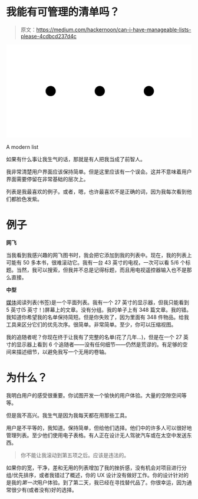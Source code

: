 # 我能有可管理的清单吗？

> 原文：<https://medium.com/hackernoon/can-i-have-manageable-lists-please-4cdbcd237d4c>

![](img/f40ac5a825670824dc32b9973930c153.png)

A modern list

如果有什么事让我生气的话，那就是有人把我当成了前智人。

我非常清楚用户界面应该保持简单。但是这里应该有一个误会。这并不意味着用户界面需要停留在非常基础的层次上。

列表是我最喜欢的例子。或者，嗯，也许最喜欢不是正确的词，因为我每次看到他们都脸色发紫。

# 例子

**网飞**

当我看到我感兴趣的网飞图书时，我会把它添加到我的列表中。现在，我的列表上可能有 50 多本书，很难滚动它。我有一台 43 英寸的电视，一次可以看 5/6 个标题。当然，我可以搜索，但我并不总是记得标题，而且用电视遥控器输入也不是那么直接。

**中型**

[媒体](https://medium.com/u/504c7870fdb6?source=post_page-----4cdbcd237d4c--------------------------------)阅读列表(书签)是一个平面列表。我有一个 27 英寸的显示器，但我只能看到 5 英寸(5 英寸！)屏幕上的文章。没有分组。我的单子上有 348 篇文章。我的错。我知道你希望我的名单保持简短。但是你失败了，因为里面有 348 件物品。给我工具来区分它们的优先次序。很简单。非常简单。至少，你可以压缩视图。

我的追随者呢？你现在终于让我有了完整的名单(花了几年…)，但是在一个 27 英寸的显示器上看到 6 个追随者——没有任何细节——仍然是荒谬的。有足够的空间来描述细节，以避免我写一个无用的卷轴。

# 为什么？

我明白用户的感受很重要。你试图开发一个愉快的用户体验。大量的空隙空间等等。

但是我不高兴。我生气是因为我每天都在用那些工具。

用户是不平等的，我知道。保持简单，但给他们选择。他们中的许多人可以很好地管理列表。至少他们使用电子表格。有人正在设计无人驾驶汽车或在太空中发送东西。

> 你不能让我滚动到第五项之后。应该是违法的。

如果你的宽，干净，差和无用的列表增加了我的挫折感，没有机会对项目进行分组/优先排序，或者我错过了概述，你的 UX 设计没有做好工作。你的设计针对的是我的*第一次*用户体验。到了第二天，我已经在寻找替代品了。你很幸运，因为通常很少有(或者没有)好的选择。